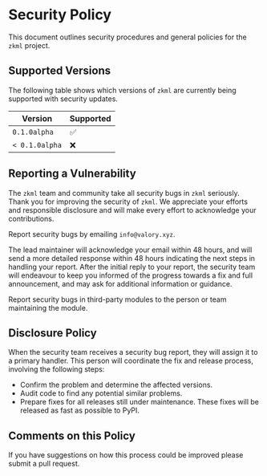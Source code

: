 # Security Policy

This document outlines security procedures and general policies for the `zkml` project.

## Supported Versions

The following table shows which versions of `zkml` are currently being supported with security updates.

| Version        | Supported          |
|----------------|--------------------|
| `0.1.0alpha`   | :white_check_mark: |
| `< 0.1.0alpha` | :x:                |

## Reporting a Vulnerability

The `zkml` team and community take all security bugs in `zkml` seriously. Thank you for improving the security of `zkml`. We appreciate your efforts and responsible disclosure and will make every effort to acknowledge your contributions.

Report security bugs by emailing `info@valory.xyz`.

The lead maintainer will acknowledge your email within 48 hours, and will send a more detailed response within 48 hours indicating the next steps in handling your report. After the initial reply to your report, the security team will endeavour to keep you informed of the progress towards a fix and full announcement, and may ask for additional information or guidance.

Report security bugs in third-party modules to the person or team maintaining the module.

## Disclosure Policy

When the security team receives a security bug report, they will assign it to a primary handler. This person will coordinate the fix and release process, involving the following steps:

- Confirm the problem and determine the affected versions.
- Audit code to find any potential similar problems.
- Prepare fixes for all releases still under maintenance. These fixes will be released as fast as possible to PyPI.

## Comments on this Policy

If you have suggestions on how this process could be improved please submit a pull request.
